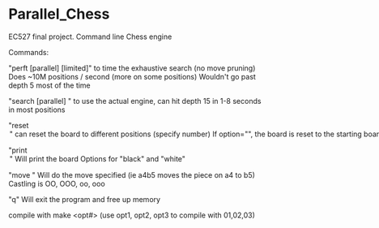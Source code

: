 # Parallel_Chess
EC527 final project. 
Command line Chess engine

Commands: 

"perft [parallel] <color> <depth> [limited]"
  to time the exhaustive search (no move pruning)
  Does ~10M positions / second (more on some positions)
  Wouldn't go past depth 5 most of the time

"search [parallel] <depth>"
  to use the actual engine, can hit depth 15 in 1-8 seconds in most positions
 
"reset <option>"
  can reset the board to different positions (specify number)
  If option="", the board is reset to the starting board
  if option="tt", then the transposition (hash) table is cleared
  
"print <option>"
  Will print the board
  Options for "black" and "white"
  
"move <move>"
  Will do the move specified (ie a4b5 moves the piece on a4 to b5)
  Castling is OO, OOO, oo, ooo
  
"q"
  Will exit the program and free up memory
  
compile with make <opt#> (use opt1, opt2, opt3 to compile with 01,02,03)
